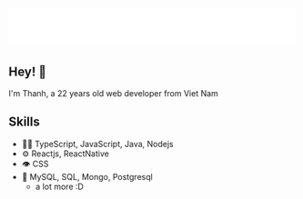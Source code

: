 <h1 align="center">
  <img src="./name.svg" alt="Vương Hà Thành" />
</h1>

## Hey! 👋
I'm Thanh, a 22 years old web developer from Viet Nam

## Skills
- 👨‍💻 TypeScript, JavaScript, Java, Nodejs
- ⚙️ Reactjs, ReactNative
- 👁️ CSS
- 💽 MySQL, SQL, Mongo, Postgresql
  + a lot more :D

